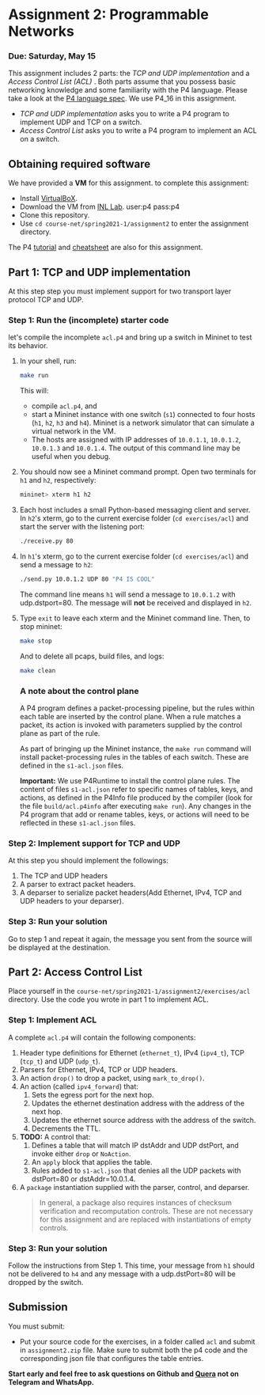 # Assignment 2: Programmable Networks

### Due: Saturday, May 15

This assignment includes 2 parts: the *TCP and UDP implementation*
and a *Access Control List (ACL)* . Both parts assume that you possess basic networking
knowledge and some familiarity with the P4 language. Please take a look at the
[P4 language spec](https://p4.org/p4-spec/docs/P4-16-v1.1.0-spec.pdf). We use P4_16 in this assignment.

- *TCP and UDP implementation* asks you to write a P4 program to implement UDP and TCP on a switch.
- *Access Control List* asks you to write a P4 program to implement an ACL on a switch.

<!-- **This assignment can be done individually or in groups of 2 students. You are only required to implement either access control list or load balancing. If you implement both, you can get a bonus of two points.** -->

## Obtaining required software

We have provided a **VM** for this assignment.
to complete this assignment:
- Install [VirtualBoX](https://www.virtualbox.org/wiki/Downloads).
- Download the VM from [INL Lab](https://inl-lab.net/). user:p4 pass:p4
- Clone this repository.
- Use `cd course-net/spring2021-1/assignment2` to enter the assignment directory.


The P4 [tutorial](assignment2/P4_tutorial.pdf) and [cheatsheet](assignment2/p4-cheat-sheet.pdf) are also for this assignment.

## Part 1: TCP and UDP implementation
At this step step you must implement support for two transport layer protocol TCP and UDP.

### Step 1: Run the (incomplete) starter code

let's compile the incomplete `acl.p4` and bring up a switch in Mininet to test its behavior.

1. In your shell, run:
   ```bash
   make run
   ```
   This will:
   * compile `acl.p4`, and
   * start a Mininet instance with one switch (`s1`) connected to four hosts (`h1`, `h2`, `h3` and `h4`). Mininet is a network simulator that can simulate a virtual network in the VM.
   * The hosts are assigned with IP addresses of `10.0.1.1`, `10.0.1.2`, `10.0.1.3` and `10.0.1.4`.
   The output of this command line may be useful when you debug.

2. You should now see a Mininet command prompt. Open two terminals
for `h1` and `h2`, respectively:
   ```bash
   mininet> xterm h1 h2
   ```
3. Each host includes a small Python-based messaging client and
server. In `h2`'s xterm, go to the current exercise folder (`cd exercises/acl`) and start the server with the listening port:
   ```bash
   ./receive.py 80
   ```
4. In `h1`'s xterm, go to the current exercise folder (`cd exercises/acl`) and send a message to `h2`:
   ```bash
   ./send.py 10.0.1.2 UDP 80 "P4 IS COOL"
   ```
   The command line means `h1` will send a message to `10.0.1.2` with udp.dstport=80.
   The message will **not** be received and displayed in `h2`.
5. Type `exit` to leave each xterm and the Mininet command line.
   Then, to stop mininet:
   ```bash
   make stop
   ```
   And to delete all pcaps, build files, and logs:
   ```bash
   make clean
   ```

   ### A note about the control plane

   A P4 program defines a packet-processing pipeline, but the rules
   within each table are inserted by the control plane. When a rule
   matches a packet, its action is invoked with parameters supplied by
   the control plane as part of the rule.

   As part of bringing up the Mininet instance, the
   `make run` command will install packet-processing rules in the tables of
   each switch. These are defined in the `s1-acl.json` files.

   **Important:** We use P4Runtime to install the control plane rules. The
   content of files `s1-acl.json` refer to specific names of tables, keys, and
   actions, as defined in the P4Info file produced by the compiler (look for the
   file `build/acl.p4info` after executing `make run`). Any changes in the P4
   program that add or rename tables, keys, or actions will need to be reflected in
   these `s1-acl.json` files.


### Step 2: Implement support for TCP and UDP
At this step you should implement the followings:
1. The TCP and UDP headers
2. A parser to extract packet headers.
3. A deparser to serialize packet headers(Add Ethernet, IPv4, TCP and UDP headers to your deparser).

### Step 3: Run your solution
 Go to step 1 and repeat it again, the message you sent from the source will be displayed at the destination.


## Part 2: Access Control List

Place yourself in the `course-net/spring2021-1/assignment2/exercises/acl` directory.
Use the code you wrote in part 1 to implement ACL.

### Step 1: Implement ACL

<!-- The `acl.p4` file contains a skeleton P4 program with key pieces of
logic replaced by `TODO` comments. Your implementation should follow
the structure given in this file---replace each `TODO` with logic
implementing the missing piece. -->

A complete `acl.p4` will contain the following components:

1. Header type definitions for Ethernet (`ethernet_t`), IPv4 (`ipv4_t`), TCP (`tcp_t`) and UDP (`udp_t`).
2. Parsers for Ethernet, IPv4, TCP or UDP headers.
3. An action `drop()` to drop a packet, using `mark_to_drop()`.
4. An action (called `ipv4_forward`) that:
	1. Sets the egress port for the next hop.
	2. Updates the ethernet destination address with the address of the next hop.
	3. Updates the ethernet source address with the address of the switch.
	4. Decrements the TTL.
5. **TODO:** A control that:
    1. Defines a table that will match IP dstAddr and UDP dstPort, and
       invoke either `drop` or `NoAction`.
    2. An `apply` block that applies the table.
    3. Rules added to `s1-acl.json` that denies all the UDP packets with dstPort=80 or dstAddr=10.0.1.4.  
6. A `package` instantiation supplied with the parser, control, and deparser.
    > In general, a package also requires instances of checksum verification
    > and recomputation controls. These are not necessary for this assignment
    > and are replaced with instantiations of empty controls.

### Step 3: Run your solution

Follow the instructions from Step 1. This time, your message from
`h1` should not be delivered to `h4` and any message with a udp.dstPort=80 will be dropped by the switch.


## Submission

You must submit:

* Put your source code for the exercises, in a folder called `acl`  and submit in `assignment2.zip` file. Make sure to submit both the p4 code and the corresponding json file that configures the table entries.


**Start early and feel free to ask questions on Github and [Quera](https://quera.ir/course/7744/) not on Telegram and WhatsApp.**
